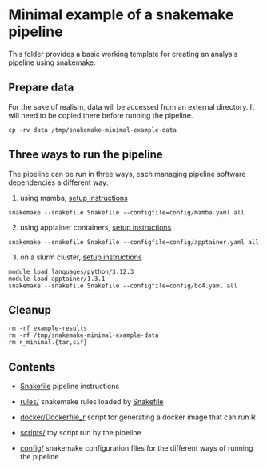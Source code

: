 # Minimal example of a snakemake pipeline

This folder provides a basic working template for creating an analysis
pipeline using snakemake.

## Prepare data

For the sake of realism, data will be accessed
from an external directory.
It will need to be copied there before running the pipeline.

```
cp -rv data /tmp/snakemake-minimal-example-data
```

## Three ways to run the pipeline

The pipeline can be run in three ways,
each managing pipeline software dependencies a different way:

1. using mamba,  [setup instructions](readme-mamba.md)

```
snakemake --snakefile Snakefile --configfile=config/mamba.yaml all
```

2. using apptainer containers,  [setup instructions](minimal/readme-apptainer.md)

```
snakemake --snakefile Snakefile --configfile=config/apptainer.yaml all
```

3. on a slurm cluster, [setup instructions](minimal/readme-slurm.md)

```
module load languages/python/3.12.3
module load apptainer/1.3.1
snakemake --snakefile Snakefile --configfile=config/bc4.yaml all
```

## Cleanup

```
rm -rf example-results
rm -rf /tmp/snakemake-minimal-example-data
rm r_minimal.{tar,sif}
```

## Contents

- [Snakefile](Snakefile) pipeline instructions

- [rules/](rules) snakemake rules loaded by [Snakefile](Snakefile)

- [docker/Dockerfile_r](docker/Dockerfile_r) script for generating a docker image that can run R

- [scripts/](scripts) toy script run by the pipeline

- [config/](config) snakemake configuration files for the different ways of running the pipeline

